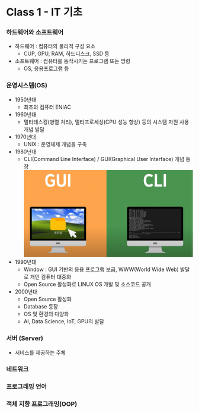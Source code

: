 # Class 1 - IT 기초

### 하드웨어와 소프트웨어
- 하드웨어 : 컴퓨터의 물리적 구성 요소
    - CUP, GPU, RAM, 하드디스크, SSD 등
- 소프트웨어 : 컴퓨터를 동작시키는 프로그램 또는 명령
    - OS, 응용프로그램 등

### 운영시스템(OS)
- 1950년대
    - 최초의 컴퓨터 ENIAC
- 1960년대
    - 멀티테스킹(병렬 처리), 멀티프로세싱(CPU 성능 향상) 등의 시스템 자원 사용 개념 발달
- 1970년대
    - UNIX : 운영체제 개념을 구축 
- 1980년대
    - CLI(Command Line Interface) / GUI(Graphical User Interface) 개념 등장
    ![jpg](../img/CLI_GUI.png)
- 1990년대
    - Window : GUI 기반의 응용 프로그램 보급, WWW(World Wide Web) 발달로 개인 컴퓨터 대중화
    - Open Source 활성화로 LINUX OS 개발 및 소스코드 공개
- 2000년대
    - Open Source 활성화
    - Database 등장
    - OS 및 환경의 다양화
    - AI, Data Science, IoT, GPU의 발달

### 서버 (Server)
- 서비스를 제공하는 주체

### 네트워크

### 프로그래밍 언어

### 객체 지향 프로그래밍(OOP)
